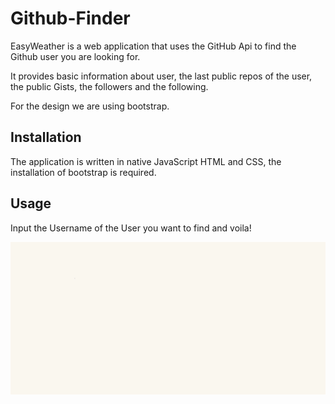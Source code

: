 # Github-Finder

EasyWeather is a web application that uses the GitHub Api to find the Github user you are looking for. 

It provides basic information about user, the last public repos of the user, the public Gists, the followers and the following.

For the design we are using bootstrap.

## Installation
The application is written in native JavaScript HTML and CSS, the installation of bootstrap is required. 

## Usage

Input the Username of the User you want to find and voila!

![Alt Text](ReadmeGifs/gif1.gif)


